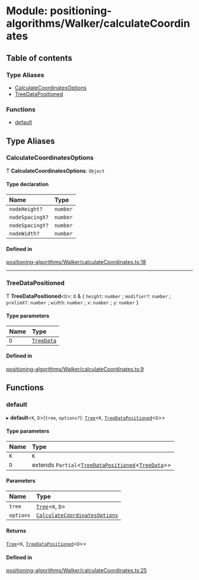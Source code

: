 # Module: positioning-algorithms/Walker/calculateCoordinates

## Table of contents

### Type Aliases

- [CalculateCoordinatesOptions](positioning_algorithms_Walker_calculateCoordinates.md#calculatecoordinatesoptions)
- [TreeDataPositioned](positioning_algorithms_Walker_calculateCoordinates.md#treedatapositioned)

### Functions

- [default](positioning_algorithms_Walker_calculateCoordinates.md#default)

## Type Aliases

### CalculateCoordinatesOptions

Ƭ **CalculateCoordinatesOptions**: `Object`

#### Type declaration

| Name | Type |
| :------ | :------ |
| `nodeHeight?` | `number` |
| `nodeSpacingX?` | `number` |
| `nodeSpacingY?` | `number` |
| `nodeWidth?` | `number` |

#### Defined in

[positioning-algorithms/Walker/calculateCoordinates.ts:18](https://github.com/jsakas/m-ary-tree/blob/327213c/src/positioning-algorithms/Walker/calculateCoordinates.ts#L18)

___

### TreeDataPositioned

Ƭ **TreeDataPositioned**<`D`\>: `D` & { `height`: `number` ; `modifier?`: `number` ; `prelimX?`: `number` ; `width`: `number` ; `x`: `number` ; `y`: `number`  }

#### Type parameters

| Name | Type |
| :------ | :------ |
| `D` | [`TreeData`](MAryTree.md#treedata) |

#### Defined in

[positioning-algorithms/Walker/calculateCoordinates.ts:9](https://github.com/jsakas/m-ary-tree/blob/327213c/src/positioning-algorithms/Walker/calculateCoordinates.ts#L9)

## Functions

### default

▸ **default**<`K`, `D`\>(`tree`, `options?`): [`Tree`](../classes/MAryTree.Tree.md)<`K`, [`TreeDataPositioned`](positioning_algorithms_Walker_calculateCoordinates.md#treedatapositioned)<`D`\>\>

#### Type parameters

| Name | Type |
| :------ | :------ |
| `K` | `K` |
| `D` | extends `Partial`<[`TreeDataPositioned`](positioning_algorithms_Walker_calculateCoordinates.md#treedatapositioned)<[`TreeData`](MAryTree.md#treedata)\>\> |

#### Parameters

| Name | Type |
| :------ | :------ |
| `tree` | [`Tree`](../classes/MAryTree.Tree.md)<`K`, `D`\> |
| `options` | [`CalculateCoordinatesOptions`](positioning_algorithms_Walker_calculateCoordinates.md#calculatecoordinatesoptions) |

#### Returns

[`Tree`](../classes/MAryTree.Tree.md)<`K`, [`TreeDataPositioned`](positioning_algorithms_Walker_calculateCoordinates.md#treedatapositioned)<`D`\>\>

#### Defined in

[positioning-algorithms/Walker/calculateCoordinates.ts:25](https://github.com/jsakas/m-ary-tree/blob/327213c/src/positioning-algorithms/Walker/calculateCoordinates.ts#L25)
